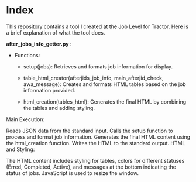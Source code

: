 # Index
This repository contains a tool I created at the Job Level for Tractor. Here is a brief explanation of what the tool does.

**after_jobs_info_getter.py** :

- Functions:

  - setup(jobs):
    Retrieves and formats job information for display.

  - table_html_creator(afterjids_job_info, main_afterjid_check, awa_message):
    Creates and formats HTML tables based on the job information provided.

  - html_creation(tables_html):
    Generates the final HTML by combining the tables and adding styling.

Main Execution:

Reads JSON data from the standard input.
Calls the setup function to process and format job information.
Generates the final HTML content using the html_creation function.
Writes the HTML to the standard output.
HTML and Styling:

The HTML content includes styling for tables, colors for different statuses (Erred, Completed, Active), and messages at the bottom indicating the status of jobs.
JavaScript is used to resize the window.
